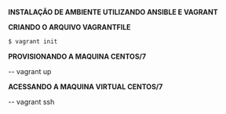 
**INSTALAÇÃO DE AMBIENTE UTILIZANDO ANSIBLE E VAGRANT**

**CRIANDO O ARQUIVO VAGRANTFILE**


```sh
$ vagrant init

```
**PROVISIONANDO A MAQUINA CENTOS/7**

-- vagrant up

**ACESSANDO A MAQUINA VIRTUAL CENTOS/7**

-- vagrant ssh


